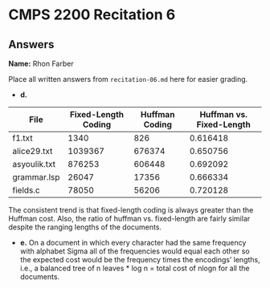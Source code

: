 # CMPS 2200 Recitation 6
## Answers

**Name:** Rhon Farber


Place all written answers from `recitation-06.md` here for easier grading.



- **d.**

|        File | Fixed-Length Coding |       Huffman Coding |  Huffman vs. Fixed-Length |
|-------------|---------------------|----------------------|---------------------------|
|       f1.txt|                1340 |                  826 |                  0.616418 |
|  alice29.txt|             1039367 |               676374 |                  0.650756 |
| asyoulik.txt|              876253 |               606448 |                  0.692092 |
| grammar.lsp |               26047 |                17356 |                  0.666334 |
|    fields.c |               78050 |                56206 |                  0.720128 |

The consistent trend is that fixed-length coding is always greater than the Huffman cost. Also, the ratio of huffman vs. fixed-length are fairly similar despite the ranging lengths of the documents.

- **e.**
On a document in which every character had the same frequency with alphabet Sigma all of the frequencies would equal each other so the expected cost would be the frequency times the encodings’ lengths, i.e., a balanced tree of n leaves * log n = total cost of nlogn for all the documents.  

